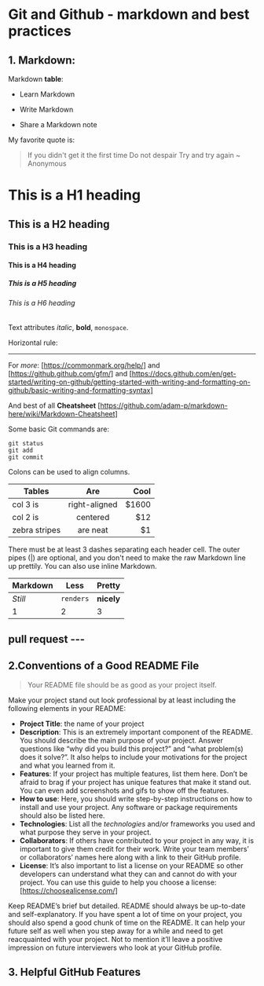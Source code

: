 # Git and Github - markdown and best practices


## 1. Markdown:


Markdown **table**:
 
* Learn Markdown
+ Write Markdown
- Share a Markdown note


My favorite quote is:
> If you didn't get it the first time
> Do not despair
> Try and try again
> ~ Anonymous

# This is a H1 heading
## This is a H2 heading
### This is a H3 heading
#### This is a H4 heading
##### This is a H5 heading
###### This is a H6 heading

Text attributes _italic_, **bold**, `monospace`.

Horizontal rule:

---

For _more_: [https://commonmark.org/help/] and [https://github.github.com/gfm/] and [https://docs.github.com/en/get-started/writing-on-github/getting-started-with-writing-and-formatting-on-github/basic-writing-and-formatting-syntax]
   
And best of all **Cheatsheet** [https://github.com/adam-p/markdown-here/wiki/Markdown-Cheatsheet]


Some basic Git commands are:
```
git status
git add
git commit
```

Colons can be used to align columns.

| Tables        | Are           | Cool  |
| ------------- |:-------------:| -----:|
| col 3 is      | right-aligned | $1600 |
| col 2 is      | centered      |   $12 |
| zebra stripes | are neat      |    $1 |

There must be at least 3 dashes separating each header cell.
The outer pipes (|) are optional, and you don't need to make the 
raw Markdown line up prettily. You can also use inline Markdown.

Markdown | Less | Pretty
--- | --- | ---
*Still* | `renders` | **nicely**
1 | 2 | 3

pull request ---
---

## 2.Conventions of a Good README File


> Your README file should be as good as your project itself.


Make your project stand out look professional by at least including the following elements in your README:

 + **Project Title**: the name of your project
 + **Description**: This is an extremely important component of the README. You should describe the main purpose of your project. Answer questions like “why did you build this project?” and “what problem(s) does it solve?”. It also helps to include your motivations for the project and what you learned from it.
 + **Features**: If your project has multiple features, list them here. Don’t be afraid to brag if your project has unique features that make it stand out. You can even add screenshots and gifs to show off the features.
 + **How to use**: Here, you should write step-by-step instructions on how to install and use your project. Any software or package requirements should also be listed here.
 + **Technologies**: List all the _technologies_ and/or frameworks you used and what purpose they serve in your project.
 + **Collaborators**: If others have contributed to your project in any way, it is important to give them credit for their work. Write your team members’ or collaborators’ names here along with a link to their GitHub profile.
 + **License**: It’s also important to list a license on your README so other developers can understand what they can and cannot do with your project. You can use this guide to help you choose a license: [https://choosealicense.com/]
 
 
Keep README’s brief but detailed. README should always be up-to-date and self-explanatory. If you have spent a lot of time on your project, you should also spend a good chunk of time on the README. It can help your future self as well when you step away for a while and need to get reacquainted with your project. Not to mention it’ll leave a positive impression on future interviewers who look at your GitHub profile.


## 3. Helpful GitHub Features
